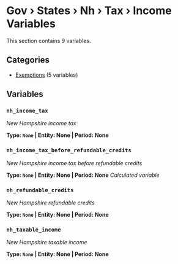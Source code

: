 # Gov › States › Nh › Tax › Income Variables

This section contains 9 variables.

## Categories

- [Exemptions](exemptions/index.md) (5 variables)

## Variables

### `nh_income_tax`
*New Hampshire income tax*

**Type: `None` | Entity: None | Period: None**

### `nh_income_tax_before_refundable_credits`
*New Hampshire income tax before refundable credits*

**Type: `None` | Entity: None | Period: None**
*Calculated variable*

### `nh_refundable_credits`
*New Hampshire refundable credits*

**Type: `None` | Entity: None | Period: None**

### `nh_taxable_income`
*New Hampshire taxable income*

**Type: `None` | Entity: None | Period: None**
